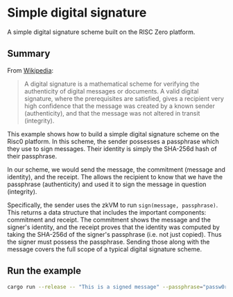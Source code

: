 # Simple digital signature

A simple digital signature scheme built on the RISC Zero platform.

## Summary

From [Wikipedia](https://en.wikipedia.org/wiki/Digital_signature):
> A digital signature is a mathematical scheme for verifying the authenticity of
digital messages or documents. A valid digital signature, where the
prerequisites are satisfied, gives a recipient very high confidence that the
message was created by a known sender (authenticity), and that the message was
not altered in transit (integrity).

This example shows how to build a simple digital signature scheme on the Risc0
platform. In this scheme, the sender possesses a passphrase which they use to
sign messages. Their identity is simply the SHA-256d hash of their passphrase.

In our scheme, we would send the message, the commitment (message and
identity), and the receipt. The allows the recipient to know that we have the
passphrase (authenticity) and used it to sign the message in question
(integrity).

Specifically, the sender uses the zkVM to run `sign(message, passphrase)`. This
returns a data structure that includes the important components: commitment and
receipt. The commitment shows the message and the signer's identity, and the
receipt proves that the identity was computed by taking the SHA-256d of
the signer's passphrase (i.e. not just copied). Thus the signer must possess the
passphrase. Sending those along with the message covers the full scope of a
typical digital signature scheme.

## Run the example

```bash
cargo run --release -- "This is a signed message" --passphrase="passw0rd"
```
